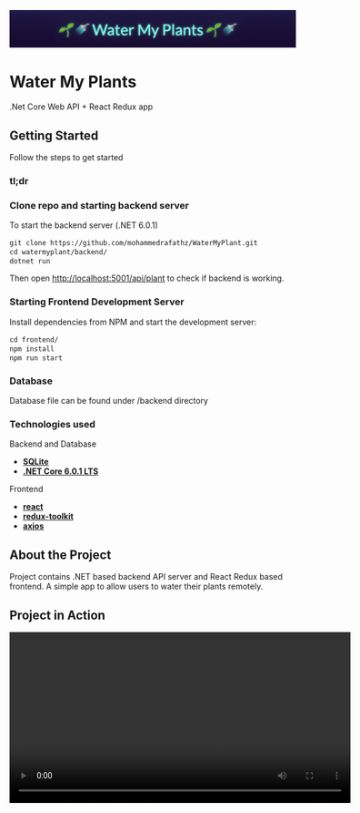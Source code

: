 ![Water My Plants](./assets/header.png)


# Water My Plants

.Net Core Web API + React Redux app


## Getting Started

Follow the steps to get started 

### tl;dr
### Clone repo and starting backend server

To start the backend server (.NET 6.0.1)
 ```
git clone https://github.com/mohammedrafathz/WaterMyPlant.git
cd watermyplant/backend/
dotnet run
```

Then open [http://localhost:5001/api/plant](http://localhost:5001/api/plant) to check if backend is working.

### Starting Frontend Development Server

Install dependencies from NPM and start the development server:

```
cd frontend/
npm install
npm run start
```

### Database
Database file can be found under /backend directory


### Technologies used

Backend and Database

  * [**SQLite**](https://www.sqlite.org/index.html)
  * [**.NET Core 6.0.1 LTS**](https://dotnet.microsoft.com/en-us/download)

Frontend
  * [**react**](https://www.npmjs.com/package/react)
  * [**redux-toolkit**](https://www.npmjs.com/package/@reduxjs/toolkit)
  * [**axios**](https://www.npmjs.com/package/axios)


## About the Project

Project contains .NET based backend API server and React Redux based frontend. A simple app to allow users to water their plants remotely.

## Project in Action

<!-- [![Watch the video](./assets/ss.png)](./assets/video.mov) -->
<video src='./assets/video.mov' width=600/>
